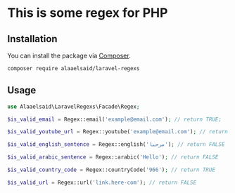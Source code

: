 # This is some regex for PHP

## Installation

You can install the package via [Composer](https://getcomposer.org).

```bash
composer require alaaelsaid/laravel-regexs
```

## Usage

```php
use Alaaelsaid\LaravelRegexs\Facade\Regex;

$is_valid_email = Regex::email('example@email.com'); // return TRUE;

$is_valid_youtube_url = Regex::youtube('example@email.com'); // return FALSE

$is_valid_english_sentence = Regex::english('مرحبا'); // return FALSE

$is_valid_arabic_sentence = Regex::arabic('Hello'); // return FALSE

$is_valid_country_code = Regex::countryCode('966'); // return TRUE

$is_valid_url = Regex::url('link.here-com'); // return FALSE
